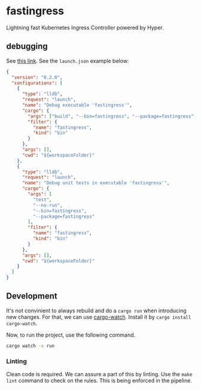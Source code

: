 # fastingress
Lightning fast Kubernetes Ingress Controller powered by Hyper.


## debugging 

See [this link](https://code.visualstudio.com/docs/languages/rust#_debugging). See the `launch.json` example below:

```json
{
  "version": "0.2.0",
  "configurations": [
    {
      "type": "lldb",
      "request": "launch",
      "name": "Debug executable 'fastingress'",
      "cargo": {
        "args": ["build", "--bin=fastingress", "--package=fastingress"],
        "filter": {
          "name": "fastingress",
          "kind": "bin"
        }
      },
      "args": [],
      "cwd": "${workspaceFolder}"
    },
    {
      "type": "lldb",
      "request": "launch",
      "name": "Debug unit tests in executable 'fastingress'",
      "cargo": {
        "args": [
          "test",
          "--no-run",
          "--bin=fastingress",
          "--package=fastingress"
        ],
        "filter": {
          "name": "fastingress",
          "kind": "bin"
        }
      },
      "args": [],
      "cwd": "${workspaceFolder}"
    }
  ]
}
```

## Development
It's not convinient to always rebuild and do a `cargo run` when introducing new changes. For that, we can use [cargo-watch](https://crates.io/crates/cargo-watch). Install it by `cargo install cargo-watch`.

Now, to run the project, use the following command.
```bash
cargo watch -x run
```

### Linting
Clean code is required. We can assure a part of this by linting. Use the `make lint` command to check on the rules. This is being enforced in the pipeline.

